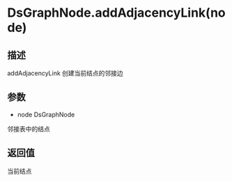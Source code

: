 # DsGraphNode.addAdjacencyLink(node)

## 描述

addAdjacencyLink 创建当前结点的邻接边

## 参数

- node DsGraphNode

邻接表中的结点

## 返回值

当前结点
